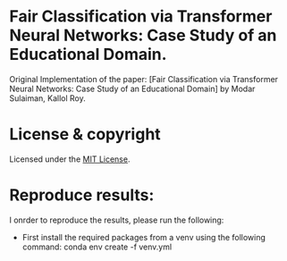 # Fair Classification via Transformer Neural Networks: Case Study of an Educational Domain.


Original Implementation of the paper: [Fair Classification via Transformer Neural Networks: Case Study of an Educational Domain] by Modar Sulaiman, Kallol Roy.



# License & copyright
Licensed under the [MIT License](License).


# Reproduce results:
I onrder to reproduce the results, please run the following:



* First install the required packages from a venv using the following command: conda env create -f venv.yml
